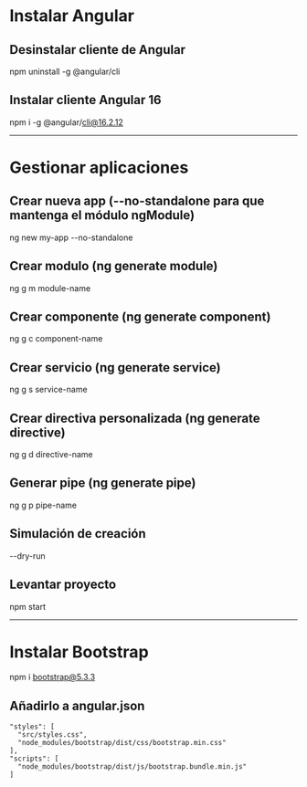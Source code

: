 # Instalar Angular

## Desinstalar cliente de Angular
npm uninstall -g @angular/cli
## Instalar cliente Angular 16
npm i -g @angular/cli@16.2.12

_________________

# Gestionar aplicaciones 

## Crear nueva app (--no-standalone para que mantenga el módulo ngModule)
ng new my-app --no-standalone
## Crear modulo (ng generate module)
ng g m module-name
## Crear componente (ng generate component)
ng g c component-name
## Crear servicio (ng generate service)
ng g s service-name

## Crear directiva personalizada (ng generate directive)
ng g d directive-name

## Generar pipe (ng generate pipe)
ng g p pipe-name

## Simulación de creación
--dry-run

## Levantar proyecto
npm start

_________________

# Instalar Bootstrap
npm i bootstrap@5.3.3

## Añadirlo a angular.json
    "styles": [
      "src/styles.css",
      "node_modules/bootstrap/dist/css/bootstrap.min.css"
    ],
    "scripts": [
      "node_modules/bootstrap/dist/js/bootstrap.bundle.min.js"
    ]



